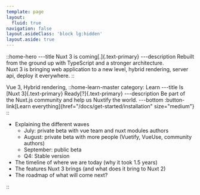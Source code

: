 ```yaml
---
template: page
layout:
  fluid: true
navigation: false
layout.asideClass: 'block lg:hidden'
layout.aside: true
---
```



::home-hero
---title
Nuxt 3 is coming[.]{.text-primary}
---description
Rebuilt from the ground up with TypeScript and a stronger architecture.<br>Nuxt 3 is bringing web application to a new level, hybrid rendering, server api, deploy it everywhere.
::

Vue 3, Hybrid rendering, 
::home-learn-master
category: Learn
---title
Is [Nuxt 3]{.text-primary} Ready[?]{.text-primary}
---description
Be part of the Nuxt.js community and help us Nuxtify the world.
---bottom
:button-link[Learn everything]{href="/docs/get-started/installation" size="medium"}
::

- Explaining the different waves
  - July: private beta with vue team and nuxt modules authors
  - August: private beta with more people (Vuetify, VueUse, community authors)
  - September: public beta
  - Q4: Stable version
- The timeline of where we are today (why it took 1.5 years)
- The features Nuxt 3 brings (and what does it bring to Nuxt 2)
- The roadmap of what will come next?

::
